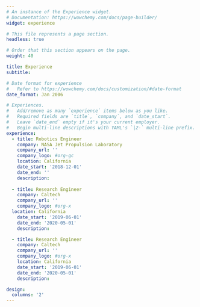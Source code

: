 ```yaml
---
# An instance of the Experience widget.
# Documentation: https://wowchemy.com/docs/page-builder/
widget: experience

# This file represents a page section.
headless: true

# Order that this section appears on the page.
weight: 40

title: Experience
subtitle:

# Date format for experience
#   Refer to https://wowchemy.com/docs/customization/#date-format
date_format: Jan 2006

# Experiences.
#   Add/remove as many `experience` items below as you like.
#   Required fields are `title`, `company`, and `date_start`.
#   Leave `date_end` empty if it's your current employer.
#   Begin multi-line descriptions with YAML's `|2-` multi-line prefix.
experience:
  - title: Robotics Engineer
    company: NASA Jet Propulsion Laboratory
    company_url: ''
    company_logo: #org-gc
    location: California
    date_start: '2018-12-01'
    date_end: ''
    description:
    
  - title: Research Engineer
    company: Caltech
    company_url: ''
    company_logo: #org-x
  location: California
    date_start: '2019-06-01'
    date_end: '2020-05-01'
    description:

  - title: Research Engineer
    company: Caltech
    company_url: ''
    company_logo: #org-x
    location: California
    date_start: '2019-06-01'
    date_end: '2020-05-01'
    description:

design:
  columns: '2'
---
```

